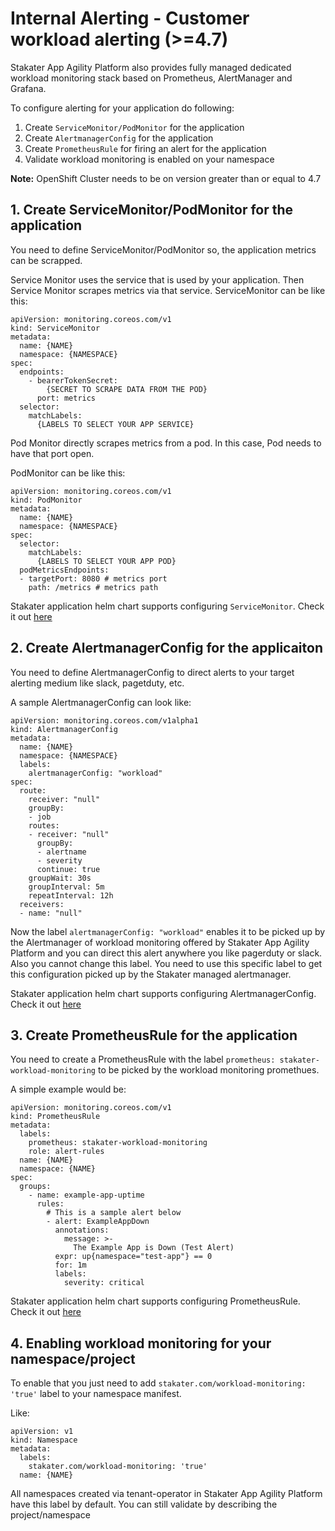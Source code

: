 # Internal Alerting - Customer workload alerting (>=4.7)

Stakater App Agility Platform also provides fully managed dedicated workload monitoring stack based on Prometheus, AlertManager and Grafana.

To configure alerting for your application do following:

1. Create `ServiceMonitor/PodMonitor` for the application
3. Create `AlertmanagerConfig` for the application
4. Create `PrometheusRule` for firing an alert for the application
2. Validate workload monitoring is enabled on your namespace

**Note:** OpenShift Cluster needs to be on version greater than or equal to 4.7

## 1. Create ServiceMonitor/PodMonitor for the application

You need to define ServiceMonitor/PodMonitor so, the application metrics can be scrapped.

Service Monitor uses the service that is used by your application. Then Service Monitor scrapes metrics via that service. ServiceMonitor can be like this:

~~~
apiVersion: monitoring.coreos.com/v1
kind: ServiceMonitor
metadata:
  name: {NAME}
  namespace: {NAMESPACE}
spec:
  endpoints:
    - bearerTokenSecret:
        {SECRET TO SCRAPE DATA FROM THE POD}
      port: metrics
  selector:
    matchLabels:
      {LABELS TO SELECT YOUR APP SERVICE}
~~~

Pod Monitor directly scrapes metrics from a pod. In this case, Pod needs to have that port open.

PodMonitor can be like this:

~~~
apiVersion: monitoring.coreos.com/v1
kind: PodMonitor
metadata:
  name: {NAME}
  namespace: {NAMESPACE}
spec:
  selector:
    matchLabels:
      {LABELS TO SELECT YOUR APP POD}
  podMetricsEndpoints:
  - targetPort: 8080 # metrics port
    path: /metrics # metrics path
~~~

Stakater application helm chart supports configuring `ServiceMonitor`. Check it out [here](https://github.com/stakater-charts/application)

## 2. Create AlertmanagerConfig for the applicaiton

You need to define AlertmanagerConfig to direct alerts to your target alerting medium like slack, pagetduty, etc. 

A sample AlertmanagerConfig can look like:

~~~
apiVersion: monitoring.coreos.com/v1alpha1
kind: AlertmanagerConfig
metadata:
  name: {NAME}
  namespace: {NAMESPACE}
  labels:
    alertmanagerConfig: "workload"
spec:
  route:
    receiver: "null"
    groupBy:
    - job
    routes:
    - receiver: "null"
      groupBy:
      - alertname
      - severity
      continue: true
    groupWait: 30s
    groupInterval: 5m
    repeatInterval: 12h
  receivers:
  - name: "null"
~~~

Now the label `alertmanagerConfig: "workload"` enables it to be picked up by the Alertmanager of workload monitoring offered by Stakater App Agility Platform and you can direct this alert anywhere you like pagerduty or slack. Also you cannot change this label. You need to use this specific label to get this configuration picked up by the Stakater managed alertmanager.

Stakater application helm chart supports configuring AlertmanagerConfig. Check it out [here](https://github.com/stakater-charts/application)

## 3. Create PrometheusRule for the application

You need to create a PrometheusRule with the label `prometheus: stakater-workload-monitoring` to be picked by the workload monitoring promethues.

A simple example would be:

~~~
apiVersion: monitoring.coreos.com/v1
kind: PrometheusRule
metadata:
  labels:
    prometheus: stakater-workload-monitoring
    role: alert-rules
  name: {NAME}
  namespace: {NAME}
spec:
  groups:
    - name: example-app-uptime
      rules:
        # This is a sample alert below
        - alert: ExampleAppDown
          annotations:
            message: >-
              The Example App is Down (Test Alert)
          expr: up{namespace="test-app"} == 0
          for: 1m
          labels:
            severity: critical  
~~~

Stakater application helm chart supports configuring PrometheusRule. Check it out [here](https://github.com/stakater-charts/application)

## 4. Enabling workload monitoring for your namespace/project

To enable that you just need to add `stakater.com/workload-monitoring: 'true'` label to your namespace manifest.

Like:

~~~
apiVersion: v1
kind: Namespace
metadata:
  labels:
    stakater.com/workload-monitoring: 'true'
  name: {NAME}
~~~

All namespaces created via tenant-operator in Stakater App Agility Platform have this label by default. You can still validate by describing the project/namespace
